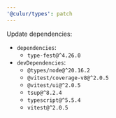 ```yaml
---
'@culur/types': patch
---
```


Update dependencies:

- `dependencies`:
  - `type-fest@^4.26.0`
- `devDependencies`:
  - `@types/node@^20.16.2`
  - `@vitest/coverage-v8@^2.0.5`
  - `@vitest/ui@^2.0.5`
  - `tsup@^8.2.4`
  - `typescript@^5.5.4`
  - `vitest@^2.0.5`
